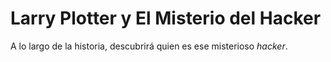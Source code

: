 # Larry Plotter y El Misterio del Hacker

A lo largo de la historia, descubrirá quien es ese misterioso *hacker*.
